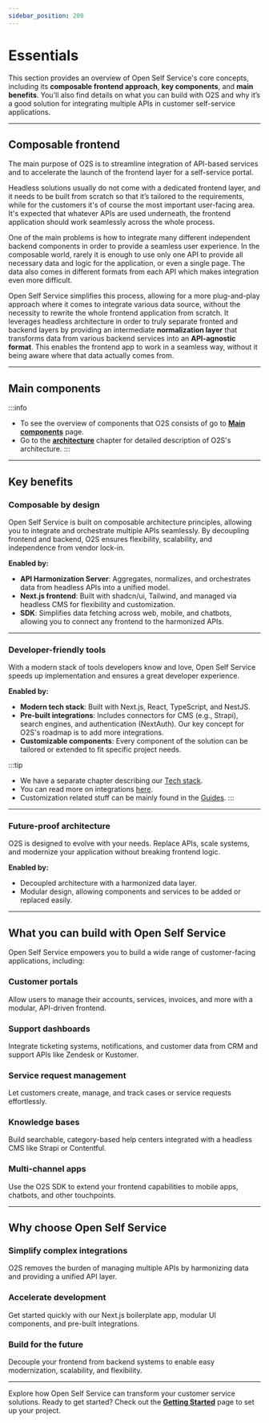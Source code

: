 ```yaml
---
sidebar_position: 200
---
```


# Essentials

This section provides an overview of Open Self Service's core concepts, including its **composable frontend approach**,
**key components**, and **main benefits**. You'll also find details on what you can build with O2S and why
it’s a good solution for integrating multiple APIs in customer self-service applications.

---

## Composable frontend

The main purpose of O2S is to streamline integration of API-based services and to accelerate the launch of the frontend layer for a self-service portal.

Headless solutions usually do not come with a dedicated frontend layer, and it needs to be built from scratch so that it’s tailored to the requirements, while for the customers it's of course the most important user-facing area. It's expected that whatever APIs are used underneath, the frontend application should work seamlessly across the whole process.

One of the main problems is how to integrate many different independent backend components in order to provide a seamless user experience. In the composable world, rarely it is enough to use only one API to provide all necessary data and logic for the application, or even a single page. The data also comes in different formats from each API which makes integration even more difficult.

Open Self Service simplifies this process, allowing for a more plug-and-play approach where it comes to integrate various data source, without the necessity to rewrite the whole frontend application from scratch. It leverages headless architecture in order to truly separate fronted and backend layers by providing an intermediate **normalization layer** that transforms data from various backend services into an **API-agnostic format**. This enables the frontend app to work in a seamless way, without it being aware where that data actually comes from.

---

## Main components

:::info
* To see the overview of components that O2S consists of go to **[Main components](../main-components/overview.md)** page.
* Go to the **[architecture](./architecture)** chapter for detailed description of O2S's architecture.
:::

---

## Key benefits

### Composable by design

Open Self Service is built on composable architecture principles, allowing you to integrate and orchestrate multiple APIs seamlessly. By decoupling frontend and backend, O2S ensures flexibility, scalability, and independence from vendor lock-in.

**Enabled by:**
- **API Harmonization Server**: Aggregates, normalizes, and orchestrates data from headless APIs into a unified model.
- **Next.js frontend**: Built with shadcn/ui, Tailwind, and managed via headless CMS for flexibility and customization.
- **SDK**: Simplifies data fetching across web, mobile, and chatbots, allowing you to connect any frontend to the harmonized APIs.

---

### Developer-friendly tools

With a modern stack of tools developers know and love, Open Self Service speeds up implementation and ensures a great developer experience.

**Enabled by:**
- **Modern tech stack**: Built with Next.js, React, TypeScript, and NestJS.
- **Pre-built integrations**: Includes connectors for CMS (e.g., Strapi), search engines, and authentication (NextAuth). Our key concept for O2S's roadmap is to add more integrations.
- **Customizable components**: Every component of the solution can be tailored or extended to fit specific project needs.

:::tip
- We have a separate chapter describing our [Tech stack](./tech-stack).
- You can read more on integrations [here](../integrations).
- Customization related stuff can be mainly found in the [Guides](../guides).
:::

---

### Future-proof architecture
O2S is designed to evolve with your needs. Replace APIs, scale systems, and modernize your application without breaking frontend logic.

**Enabled by:**
- Decoupled architecture with a harmonized data layer.
- Modular design, allowing components and services to be added or replaced easily.

---

## What you can build with Open Self Service

Open Self Service empowers you to build a wide range of customer-facing applications, including:

### Customer portals
Allow users to manage their accounts, services, invoices, and more with a modular, API-driven frontend.

### Support dashboards
Integrate ticketing systems, notifications, and customer data from CRM and support APIs like Zendesk or Kustomer.

### Service request management
Let customers create, manage, and track cases or service requests effortlessly.

### Knowledge bases
Build searchable, category-based help centers integrated with a headless CMS like Strapi or Contentful.

### Multi-channel apps
Use the O2S SDK to extend your frontend capabilities to mobile apps, chatbots, and other touchpoints.

---

## Why choose Open Self Service

### Simplify complex integrations
O2S removes the burden of managing multiple APIs by harmonizing data and providing a unified API layer.

### Accelerate development
Get started quickly with our Next.js boilerplate app, modular UI components, and pre-built integrations.

### Build for the future
Decouple your frontend from backend systems to enable easy modernization, scalability, and flexibility.

---

Explore how Open Self Service can transform your customer service solutions. Ready to get started? Check out the [**Getting Started**](../getting-started/prerequisites) page to set up your project.
